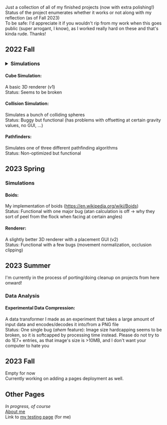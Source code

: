 Just a collection of all of my finished projects (now with extra polishing!)  
Status of the project enumerates whether it works or not along with my reflection (as of Fall 2023)  
To be safe: I'd appreciate it if you wouldn't rip from my work when this goes public (super arrogant, I know), as I worked really hard on these and that's kinda rude. Thanks!


## 2022 Fall
### <details><summary>Simulations</summary>
#### Cube Simulation:
A basic 3D renderer (v1)  
Status: Seems to be broken

#### Collision Simulation:
Simulates a bunch of colliding spheres  
Status: Buggy but functional (has problems with offsetting at certain gravity values, no GUI, ...)

#### Pathfinders:
Simulates one of three different pathfinding algorithms  
Status: Non-optimized but functional
</details>


## 2023 Spring
### Simulations
#### Boids:
My implementation of boids (https://en.wikipedia.org/wiki/Boids)  
Status: Functional with one major bug (atan calculation is off -> why they sort of peel from the flock when facing at certain angles)

#### Renderer:
A slightly better 3D renderer with a placement GUI (v2)  
Status: Functional with a few bugs (movement normalization, occlusion clipping)


## 2023 Summer
I'm currently in the process of porting/doing cleanup on projects from here onward!
### Data Analysis
#### Experimental Data Compression:
A data transformer I made as an experiment that takes a large amount of input data and encodes/decodes it into/from a PNG file  
Status: One single bug (*ahem* feature): Image size hardcapping seems to be broken, so it is softcapped by processing time instead. Please do not try to do 1E7+ entries, as that image's size is >10MB, and I don't want your computer to hate you


## 2023 Fall
Empty for now  
Currently working on adding a pages deployment as well.


## Other Pages
_In progress, of course_  
[About me][about me]  
Link to [my testing page][testing] (for me)

[about me]: https://usernamethatisnttaken.github.io/ProjectsPortfolio/about
[testing]: https://usernamethatisnttaken.github.io/ProjectsPortfolio/testing